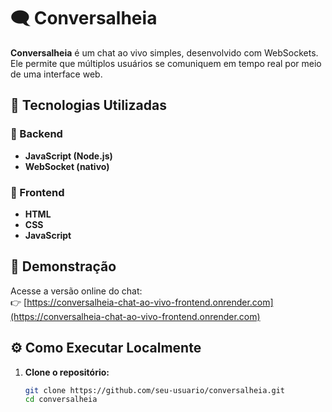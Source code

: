 # 🗨️ Conversalheia

**Conversalheia** é um chat ao vivo simples, desenvolvido com WebSockets. Ele permite que múltiplos usuários se comuniquem em tempo real por meio de uma interface web.  

## 🚀 Tecnologias Utilizadas

### 🔧 Backend
- **JavaScript (Node.js)**
- **WebSocket (nativo)**

### 🎨 Frontend
- **HTML**
- **CSS**
- **JavaScript**

## 📸 Demonstração

Acesse a versão online do chat:  
👉 [https://conversalheia-chat-ao-vivo-frontend.onrender.com](https://conversalheia-chat-ao-vivo-frontend.onrender.com)

## ⚙️ Como Executar Localmente

1. **Clone o repositório:**
   ```bash
   git clone https://github.com/seu-usuario/conversalheia.git
   cd conversalheia

